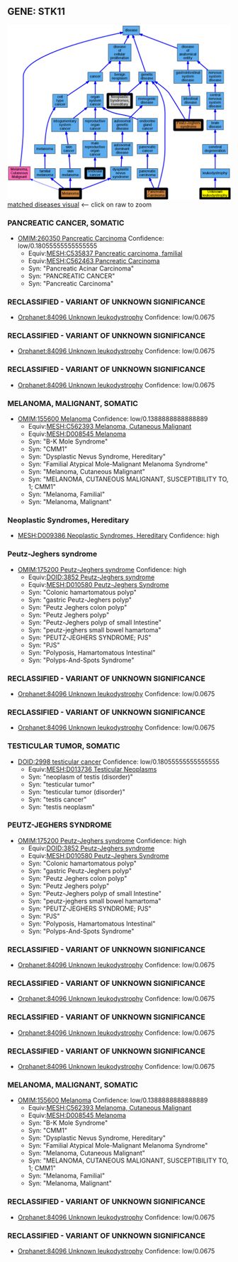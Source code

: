 
## GENE: STK11

![image](STK11.png)
[matched diseases visual](STK11.png)  <-- click on raw to zoom


### PANCREATIC CANCER, SOMATIC
 * [OMIM:260350 Pancreatic Carcinoma](http://beta.monarchinitiative.org/disease/OMIM:260350) Confidence: low/0.18055555555555555
    * Equiv:[MESH:C535837 Pancreatic carcinoma, familial](http://beta.monarchinitiative.org/disease/MESH:C535837)
    * Equiv:[MESH:C562463 Pancreatic Carcinoma](http://beta.monarchinitiative.org/disease/MESH:C562463)
    * Syn: "Pancreatic Acinar Carcinoma"
    * Syn: "PANCREATIC CANCER"
    * Syn: "Pancreatic Carcinoma"

### RECLASSIFIED - VARIANT OF UNKNOWN SIGNIFICANCE
 * [Orphanet:84096 Unknown leukodystrophy](http://beta.monarchinitiative.org/disease/Orphanet:84096) Confidence: low/0.0675

### RECLASSIFIED - VARIANT OF UNKNOWN SIGNIFICANCE
 * [Orphanet:84096 Unknown leukodystrophy](http://beta.monarchinitiative.org/disease/Orphanet:84096) Confidence: low/0.0675

### RECLASSIFIED - VARIANT OF UNKNOWN SIGNIFICANCE
 * [Orphanet:84096 Unknown leukodystrophy](http://beta.monarchinitiative.org/disease/Orphanet:84096) Confidence: low/0.0675

### MELANOMA, MALIGNANT, SOMATIC
 * [OMIM:155600 Melanoma](http://beta.monarchinitiative.org/disease/OMIM:155600) Confidence: low/0.1388888888888889
    * Equiv:[MESH:C562393 Melanoma, Cutaneous Malignant](http://beta.monarchinitiative.org/disease/MESH:C562393)
    * Equiv:[MESH:D008545 Melanoma](http://beta.monarchinitiative.org/disease/MESH:D008545)
    * Syn: "B-K Mole Syndrome"
    * Syn: "CMM1"
    * Syn: "Dysplastic Nevus Syndrome, Hereditary"
    * Syn: "Familial Atypical Mole-Malignant Melanoma Syndrome"
    * Syn: "Melanoma, Cutaneous Malignant"
    * Syn: "MELANOMA, CUTANEOUS MALIGNANT, SUSCEPTIBILITY TO, 1; CMM1"
    * Syn: "Melanoma, Familial"
    * Syn: "Melanoma, Malignant"

### Neoplastic Syndromes, Hereditary
 * [MESH:D009386 Neoplastic Syndromes, Hereditary](http://beta.monarchinitiative.org/disease/MESH:D009386) Confidence: high

### Peutz-Jeghers syndrome
 * [OMIM:175200 Peutz-Jeghers syndrome](http://beta.monarchinitiative.org/disease/OMIM:175200) Confidence: high
    * Equiv:[DOID:3852 Peutz-Jeghers syndrome](http://beta.monarchinitiative.org/disease/DOID:3852)
    * Equiv:[MESH:D010580 Peutz-Jeghers Syndrome](http://beta.monarchinitiative.org/disease/MESH:D010580)
    * Syn: "Colonic hamartomatous polyp"
    * Syn: "gastric Peutz-Jeghers polyp"
    * Syn: "Peutz Jeghers colon polyp"
    * Syn: "Peutz Jeghers polyp"
    * Syn: "Peutz-Jeghers polyp of small Intestine"
    * Syn: "peutz-jeghers small bowel hamartoma"
    * Syn: "PEUTZ-JEGHERS SYNDROME; PJS"
    * Syn: "PJS"
    * Syn: "Polyposis, Hamartomatous Intestinal"
    * Syn: "Polyps-And-Spots Syndrome"

### RECLASSIFIED - VARIANT OF UNKNOWN SIGNIFICANCE
 * [Orphanet:84096 Unknown leukodystrophy](http://beta.monarchinitiative.org/disease/Orphanet:84096) Confidence: low/0.0675

### RECLASSIFIED - VARIANT OF UNKNOWN SIGNIFICANCE
 * [Orphanet:84096 Unknown leukodystrophy](http://beta.monarchinitiative.org/disease/Orphanet:84096) Confidence: low/0.0675

### TESTICULAR TUMOR, SOMATIC
 * [DOID:2998 testicular cancer](http://beta.monarchinitiative.org/disease/DOID:2998) Confidence: low/0.18055555555555555
    * Equiv:[MESH:D013736 Testicular Neoplasms](http://beta.monarchinitiative.org/disease/MESH:D013736)
    * Syn: "neoplasm of testis (disorder)"
    * Syn: "testicular tumor"
    * Syn: "testicular tumor (disorder)"
    * Syn: "testis cancer"
    * Syn: "testis neoplasm"

### PEUTZ-JEGHERS SYNDROME
 * [OMIM:175200 Peutz-Jeghers syndrome](http://beta.monarchinitiative.org/disease/OMIM:175200) Confidence: high
    * Equiv:[DOID:3852 Peutz-Jeghers syndrome](http://beta.monarchinitiative.org/disease/DOID:3852)
    * Equiv:[MESH:D010580 Peutz-Jeghers Syndrome](http://beta.monarchinitiative.org/disease/MESH:D010580)
    * Syn: "Colonic hamartomatous polyp"
    * Syn: "gastric Peutz-Jeghers polyp"
    * Syn: "Peutz Jeghers colon polyp"
    * Syn: "Peutz Jeghers polyp"
    * Syn: "Peutz-Jeghers polyp of small Intestine"
    * Syn: "peutz-jeghers small bowel hamartoma"
    * Syn: "PEUTZ-JEGHERS SYNDROME; PJS"
    * Syn: "PJS"
    * Syn: "Polyposis, Hamartomatous Intestinal"
    * Syn: "Polyps-And-Spots Syndrome"

### RECLASSIFIED - VARIANT OF UNKNOWN SIGNIFICANCE
 * [Orphanet:84096 Unknown leukodystrophy](http://beta.monarchinitiative.org/disease/Orphanet:84096) Confidence: low/0.0675

### RECLASSIFIED - VARIANT OF UNKNOWN SIGNIFICANCE
 * [Orphanet:84096 Unknown leukodystrophy](http://beta.monarchinitiative.org/disease/Orphanet:84096) Confidence: low/0.0675

### RECLASSIFIED - VARIANT OF UNKNOWN SIGNIFICANCE
 * [Orphanet:84096 Unknown leukodystrophy](http://beta.monarchinitiative.org/disease/Orphanet:84096) Confidence: low/0.0675

### RECLASSIFIED - VARIANT OF UNKNOWN SIGNIFICANCE
 * [Orphanet:84096 Unknown leukodystrophy](http://beta.monarchinitiative.org/disease/Orphanet:84096) Confidence: low/0.0675

### MELANOMA, MALIGNANT, SOMATIC
 * [OMIM:155600 Melanoma](http://beta.monarchinitiative.org/disease/OMIM:155600) Confidence: low/0.1388888888888889
    * Equiv:[MESH:C562393 Melanoma, Cutaneous Malignant](http://beta.monarchinitiative.org/disease/MESH:C562393)
    * Equiv:[MESH:D008545 Melanoma](http://beta.monarchinitiative.org/disease/MESH:D008545)
    * Syn: "B-K Mole Syndrome"
    * Syn: "CMM1"
    * Syn: "Dysplastic Nevus Syndrome, Hereditary"
    * Syn: "Familial Atypical Mole-Malignant Melanoma Syndrome"
    * Syn: "Melanoma, Cutaneous Malignant"
    * Syn: "MELANOMA, CUTANEOUS MALIGNANT, SUSCEPTIBILITY TO, 1; CMM1"
    * Syn: "Melanoma, Familial"
    * Syn: "Melanoma, Malignant"

### RECLASSIFIED - VARIANT OF UNKNOWN SIGNIFICANCE
 * [Orphanet:84096 Unknown leukodystrophy](http://beta.monarchinitiative.org/disease/Orphanet:84096) Confidence: low/0.0675

### RECLASSIFIED - VARIANT OF UNKNOWN SIGNIFICANCE
 * [Orphanet:84096 Unknown leukodystrophy](http://beta.monarchinitiative.org/disease/Orphanet:84096) Confidence: low/0.0675
